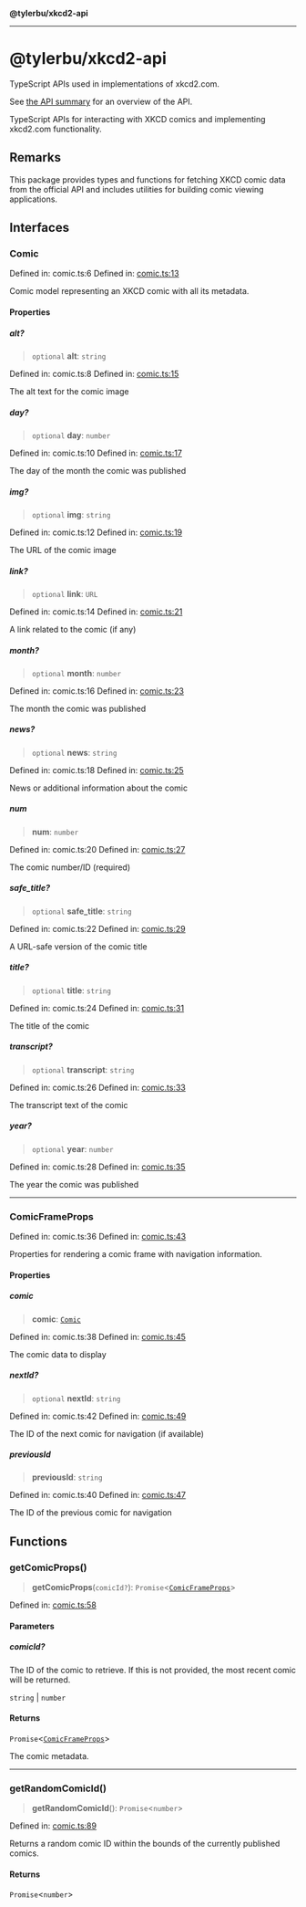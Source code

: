 **@tylerbu/xkcd2-api**

***

# @tylerbu/xkcd2-api

TypeScript APIs used in implementations of xkcd2.com.

See [the API summary](https://github.com/tylerbutler/tools-monorepo/blob/main/packages/xkcd2-api/docs/README.md) for
an overview of the API.

TypeScript APIs for interacting with XKCD comics and implementing xkcd2.com functionality.

## Remarks

This package provides types and functions for fetching XKCD comic data from the official API
and includes utilities for building comic viewing applications.

## Interfaces

### Comic

Defined in: comic.ts:6
Defined in: [comic.ts:13](https://github.com/tylerbutler/tools-monorepo/blob/main/packages/xkcd2-api/src/comic.ts#L13)

Comic model representing an XKCD comic with all its metadata.

#### Properties

##### alt?

> `optional` **alt**: `string`

Defined in: comic.ts:8
Defined in: [comic.ts:15](https://github.com/tylerbutler/tools-monorepo/blob/main/packages/xkcd2-api/src/comic.ts#L15)

The alt text for the comic image

##### day?

> `optional` **day**: `number`

Defined in: comic.ts:10
Defined in: [comic.ts:17](https://github.com/tylerbutler/tools-monorepo/blob/main/packages/xkcd2-api/src/comic.ts#L17)

The day of the month the comic was published

##### img?

> `optional` **img**: `string`

Defined in: comic.ts:12
Defined in: [comic.ts:19](https://github.com/tylerbutler/tools-monorepo/blob/main/packages/xkcd2-api/src/comic.ts#L19)

The URL of the comic image

##### link?

> `optional` **link**: `URL`

Defined in: comic.ts:14
Defined in: [comic.ts:21](https://github.com/tylerbutler/tools-monorepo/blob/main/packages/xkcd2-api/src/comic.ts#L21)

A link related to the comic (if any)

##### month?

> `optional` **month**: `number`

Defined in: comic.ts:16
Defined in: [comic.ts:23](https://github.com/tylerbutler/tools-monorepo/blob/main/packages/xkcd2-api/src/comic.ts#L23)

The month the comic was published

##### news?

> `optional` **news**: `string`

Defined in: comic.ts:18
Defined in: [comic.ts:25](https://github.com/tylerbutler/tools-monorepo/blob/main/packages/xkcd2-api/src/comic.ts#L25)

News or additional information about the comic

##### num

> **num**: `number`

Defined in: comic.ts:20
Defined in: [comic.ts:27](https://github.com/tylerbutler/tools-monorepo/blob/main/packages/xkcd2-api/src/comic.ts#L27)

The comic number/ID (required)

##### safe\_title?

> `optional` **safe\_title**: `string`

Defined in: comic.ts:22
Defined in: [comic.ts:29](https://github.com/tylerbutler/tools-monorepo/blob/main/packages/xkcd2-api/src/comic.ts#L29)

A URL-safe version of the comic title

##### title?

> `optional` **title**: `string`

Defined in: comic.ts:24
Defined in: [comic.ts:31](https://github.com/tylerbutler/tools-monorepo/blob/main/packages/xkcd2-api/src/comic.ts#L31)

The title of the comic

##### transcript?

> `optional` **transcript**: `string`

Defined in: comic.ts:26
Defined in: [comic.ts:33](https://github.com/tylerbutler/tools-monorepo/blob/main/packages/xkcd2-api/src/comic.ts#L33)

The transcript text of the comic

##### year?

> `optional` **year**: `number`

Defined in: comic.ts:28
Defined in: [comic.ts:35](https://github.com/tylerbutler/tools-monorepo/blob/main/packages/xkcd2-api/src/comic.ts#L35)

The year the comic was published

***

### ComicFrameProps

Defined in: comic.ts:36
Defined in: [comic.ts:43](https://github.com/tylerbutler/tools-monorepo/blob/main/packages/xkcd2-api/src/comic.ts#L43)

Properties for rendering a comic frame with navigation information.

#### Properties

##### comic

> **comic**: [`Comic`](#comic)

Defined in: comic.ts:38
Defined in: [comic.ts:45](https://github.com/tylerbutler/tools-monorepo/blob/main/packages/xkcd2-api/src/comic.ts#L45)

The comic data to display

##### nextId?

> `optional` **nextId**: `string`

Defined in: comic.ts:42
Defined in: [comic.ts:49](https://github.com/tylerbutler/tools-monorepo/blob/main/packages/xkcd2-api/src/comic.ts#L49)

The ID of the next comic for navigation (if available)

##### previousId

> **previousId**: `string`

Defined in: comic.ts:40
Defined in: [comic.ts:47](https://github.com/tylerbutler/tools-monorepo/blob/main/packages/xkcd2-api/src/comic.ts#L47)

The ID of the previous comic for navigation

## Functions

### getComicProps()

> **getComicProps**(`comicId?`): `Promise`\<[`ComicFrameProps`](#comicframeprops)\>

Defined in: [comic.ts:58](https://github.com/tylerbutler/tools-monorepo/blob/main/packages/xkcd2-api/src/comic.ts#L58)

#### Parameters

##### comicId?

The ID of the comic to retrieve. If this is not provided, the most recent comic will be returned.

`string` | `number`

#### Returns

`Promise`\<[`ComicFrameProps`](#comicframeprops)\>

The comic metadata.

***

### getRandomComicId()

> **getRandomComicId**(): `Promise`\<`number`\>

Defined in: [comic.ts:89](https://github.com/tylerbutler/tools-monorepo/blob/main/packages/xkcd2-api/src/comic.ts#L89)

Returns a random comic ID within the bounds of the currently published comics.

#### Returns

`Promise`\<`number`\>
